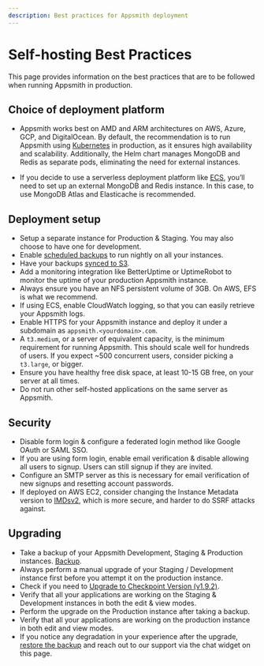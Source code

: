 ```yaml
---
description: Best practices for Appsmith deployment
---
```


# Self-hosting Best Practices

This page provides information on the best practices that are to be followed when running Appsmith in production.

## Choice of deployment platform

* Appsmith works best on AMD and ARM architectures on AWS, Azure, GCP, and DigitalOcean. By default, the recommendation is to run Appsmith using [Kubernetes](/getting-started/setup/installation-guides/kubernetes) in production, as it ensures high availability and scalability. Additionally, the Helm chart manages MongoDB and Redis as separate pods, eliminating the need for external instances.

* If you decide to use a serverless deployment platform like [ECS](/getting-started/setup/installation-guides/aws-ecs), you’ll need to set up an external MongoDB and Redis instance. In this case, to use MongoDB Atlas and Elasticache is recommended.

## Deployment setup

- Setup a separate instance for Production & Staging. You may also choose to have one for development.
- Enable [scheduled backups](/getting-started/setup/instance-management/appsmithctl#schedule-automatic-backups) to run nightly on all your instances.
- Have your backups [synced to S3](/getting-started/setup/instance-management/appsmithctl#sync-backup-to-s3-bucket).
- Add a monitoring integration like BetterUptime or UptimeRobot to monitor the uptime of your production Appsmith instance.
- Always ensure you have an NFS persistent volume of 3GB. On AWS, EFS is what we recommend.
- If using ECS, enable CloudWatch logging, so that you can easily retrieve your Appsmith logs.
- Enable HTTPS for your Appsmith instance and deploy it under a subdomain as `appsmith.<yourdomain>.com`.
- A `t3.medium`, or a server of equivalent capacity, is the minimum requirement for running Appsmith. This should scale well for hundreds of users. If you expect ~500 concurrent users, consider picking a `t3.large`, or bigger.
- Ensure you have healthy free disk space, at least 10-15 GB free, on your server at all times.
- Do not run other self-hosted applications on the same server as Appsmith.

## Security

- Disable form login & configure a federated login method like Google OAuth or SAML SSO.
- If you are using form login, enable email verification & disable allowing all users to signup. Users can still signup if they are invited.
- Configure an SMTP server as this is necessary for email verification of new signups and resetting account passwords.
- If deployed on AWS EC2, consider changing the Instance Metadata version to [IMDsv2](https://docs.aws.amazon.com/AWSEC2/latest/UserGuide/configuring-instance-metadata-service.html), which is more secure, and harder to do SSRF attacks against.

## Upgrading

- Take a backup of your Appsmith Development, Staging & Production instances. [Backup](/getting-started/setup/instance-management/appsmithctl#backup-instance).
- Always perform a manual upgrade of your Staging / Development instance first before you attempt it on the production instance.
- Check if you need to [Upgrade to Checkpoint Version (v1.9.2)](/getting-started/setup/instance-management/upgrade-to-checkpoint-version).
- Verify that all your applications are working on the Staging & Development instances in both the edit & view modes.
- Perform the upgrade on the Production instance after taking a backup.
- Verify that all your applications are working on the production instance in both edit and view modes.
- If you notice any degradation in your experience after the upgrade, [restore the backup](/getting-started/setup/instance-management/appsmithctl#restore-instance) and reach out to our support via the chat widget on this page.